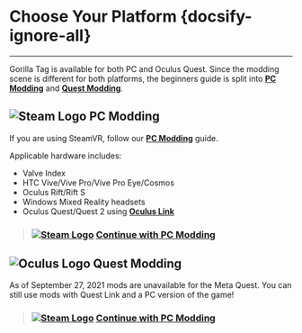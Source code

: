 # Choose Your Platform {docsify-ignore-all}
---

Gorilla Tag is available for both PC and Oculus Quest. Since the modding scene is different for both platforms, the beginners guide is split into [**PC Modding**](pc-guide) and [**Quest Modding**](quest-guide).

## ![Steam Logo](https://icongr.am/simple/steam.svg?color=A9A9A9&size=24)&nbsp;PC Modding

If you are using SteamVR, follow our [**PC Modding**](pc-guide) guide.

Applicable hardware includes:

- Valve Index
- HTC Vive/Vive Pro/Vive Pro Eye/Cosmos
- Oculus Rift/Rift S
- Windows Mixed Reality headsets
- Oculus Quest/Quest 2 using [**Oculus Link**](https://support.oculus.com/444256562873335/)

> ### [![Steam Logo](https://icongr.am/simple/steam.svg?color=A9A9A9&size=18.72)](pc-guide)&nbsp;[**Continue with PC Modding**](pc-guide)

## ![Oculus Logo](https://icongr.am/simple/oculus.svg?color=A9A9A9&size=24)&nbsp;Quest Modding

As of September 27, 2021 mods are unavailable for the Meta Quest. You can still use mods with Quest Link and a PC version of the game!

> ### [![Steam Logo](https://icongr.am/simple/steam.svg?color=A9A9A9&size=18.72)](pc-guide)&nbsp;[**Continue with PC Modding**](pc-guide)